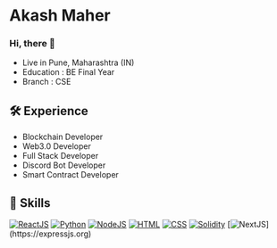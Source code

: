 
# Akash Maher

### Hi, there 👋
- Live in Pune, Maharashtra (IN)
- Education : BE Final Year
- Branch : CSE

## 🛠 __Experience__
- Blockchain Developer
- Web3.0 Developer
- Full Stack Developer
- Discord Bot Developer
- Smart Contract Developer

## 🔑 __Skills__
[![ReactJS](https://www.vectorlogo.zone/logos/reactjs/reactjs-ar21.svg)](https://reactjs.org/)
[![Python](https://www.vectorlogo.zone/logos/python/python-horizontal.svg)](https://www.python.org/)
[![NodeJS](https://www.vectorlogo.zone/logos/nodejs/nodejs-horizontal.svg)](https://nodejs.org/)
[![HTML](https://www.vectorlogo.zone/logos/w3_html5/w3_html5-ar21.svg)](https://developer.mozilla.org/en-US/docs/Learn/HTML)
[![CSS](https://www.vectorlogo.zone/logos/w3_css/w3_css-ar21.svg)](https://developer.mozilla.org/en-US/docs/Web/CSS)
[![Solidity](https://svgshare.com/i/nBR.svg)](https://soliditylang.org/)
[![NextJS]([https://uxwing.com/wp-content/themes/uxwing/download/brands-and-social-media/nextjs-icon.svg](https://www.vectorlogo.zone/logos/expressjs/expressjs-ar21.svg))](https://expressjs.org)
